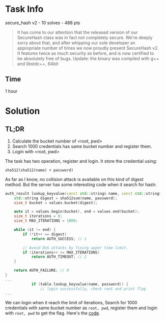 # Task Info
secure_hash v2 - 10 solves - 488 pts
> It has come to our attention that the released version of our
> SecureHash class was in fact not completely secure.
> We're deeply sorry about that,
> and after whipping our sole developer an appropriate number of
> times we now proudly present SecureHash v2.
> It features twice as much security as before,
> and is now certified to be absolutely free of bugs.
> Update: the binary was compiled with g++ and libstdc++, 64bit

## Time
1 hour

# Solution
## TL;DR
1. Calculate the bucket number of <root, pwd>
2. Search 1000 credentials has same bucket number and register them.
3. Login with <root, pwd>


The task has two operation, register and login.
It store the credential using:
```
sha512(sha512(name) + password)
```
As far as I know, no collision attack is available on this kind of digest method.
But the server has some interesting code when it search for hash:
```C++
auth_result lookup_keyvalue(const std::string& name, const std::string& password) {
    std::string digest = sha512sum(name, password);
    size_t bucket = values.bucket(digest);

    auto it = values.begin(bucket), end = values.end(bucket);
    size_t iterations = 0;
    size_t MAX_ITERATIONS = 1000;

    while (it != end) {
        if (*it++ == digest)
            return AUTH_SUCCESS; // 1

        // Avoid DoS attacks by fixing upper time limit.
        if (iterations++ >= MAX_ITERATIONS)
            return AUTH_TIMEOUT; // 2
    }

    return AUTH_FAILURE; // 0
}
...
            if (table.lookup_keyvalue(name, password)) {
                // login successfully, check root and print flag
...
```
We can login when it reach the limit of iterations,
Search for 1000 credentials with same bucket number as `root, pwd`,
register them and login with `root, pwd` to get the flag.
Here's the [code](dos.cpp).
